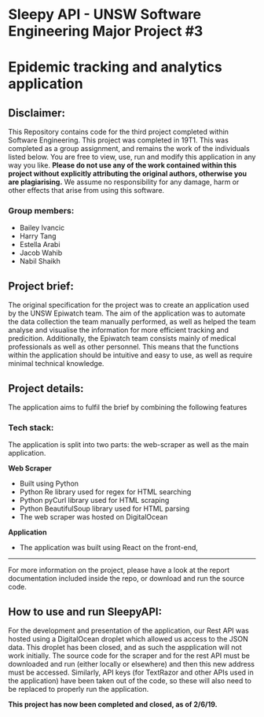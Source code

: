 # Sleepy API - UNSW Software Engineering Major Project #3
# Epidemic tracking and analytics application

## Disclaimer: 
This Repository contains code for the third project completed within Software Engineering. This project was completed in 19T1. This was completed as a group assignment, and remains the work of the individuals listed below. You are free to view, use, run and modify this application in any way you like. **Please do not use any of the work contained within this project without explicitly attributing the original authors, otherwise you are plagiarising.** We assume no responsibility for any damage, harm or other effects that arise from using this software.

### Group members:
- Bailey Ivancic
- Harry Tang
- Estella Arabi
- Jacob Wahib
- Nabil Shaikh

## Project brief:
The original specification for the project was to create an application used by the UNSW Epiwatch team. The aim of the application was to automate the data collection the team manually performed, as well as helped the team analyse and visualise the information for more efficient tracking and predicition. Additionally, the Epiwatch team consists mainly of medical professionals as well as other personnel. This means that the functions within the application should be intuitive and easy to use, as well as require minimal technical knowledge.

## Project details:

The application aims to fulfil the brief by combining the following features




### Tech stack:
The application is split into two parts: the web-scraper as well as the main application.

**Web Scraper**
- Built using Python
- Python Re library used for regex for HTML searching
- Python pyCurl library used for HTML scraping
- Python BeautifulSoup library used for HTML parsing
- The web scraper was hosted on DigitalOcean

**Application**
- The application was built using React on the front-end, 

---

For more information on the project, please have a look at the report documentation included inside the repo, or download and run the source code.


## How to use and run SleepyAPI:
For the development and presentation of the application, our Rest API was hosted using a DigitalOcean droplet which allowed us access to the JSON data. This droplet has been closed, and as such the aspplication will not work initially. The source code for the scraper and for the rest API must be downloaded and run (either locally or elsewhere) and then this new address must be accessed. Similarly, API keys (for TextRazor and other APIs used in the application) have been taken out of the code, so these will also need to be replaced to properly run the application.


**This project has now been completed and closed, as of 2/6/19.**
